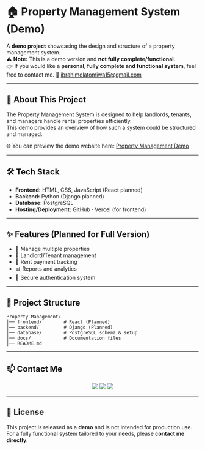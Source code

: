 
# 🏠 Property Management System (Demo)

A **demo project** showcasing the design and structure of a property management system.  
⚠️ **Note:** This is a demo version and **not fully complete/functional**.  
👉 If you would like a **personal, fully complete and functional system**, feel free to contact me.
📧 ibrahimolatomiwa15@gmail.com

---

## 🚀 About This Project
The Property Management System is designed to help landlords, tenants, and managers handle rental properties efficiently.  
This demo provides an overview of how such a system could be structured and managed.

🌐 You can preview the demo website here: [Property Management Demo](https://olatomiwaibrahim075.github.io/Property-Management/)

---

## 🛠️ Tech Stack
- **Frontend:** HTML, CSS, JavaScript (React planned)
- **Backend:** Python (Django planned)
- **Database:** PostgreSQL
- **Hosting/Deployment:** GitHub · Vercel (for frontend)

---

## ✨ Features (Planned for Full Version)
- 🏢 Manage multiple properties  
- 👥 Landlord/Tenant management  
- 📅 Rent payment tracking  
- 📊 Reports and analytics  
- 🔐 Secure authentication system  

---

## 📂 Project Structure
```
Property-Management/
│── frontend/        # React (Planned)
│── backend/         # Django (Planned)
│── database/        # PostgreSQL schema & setup
│── docs/            # Documentation files
│── README.md
```

---

## 📫 Contact Me
<p align="center">
  <a href="mailto:ibrahimolatomiwa15@gmail.com"><img src="https://img.shields.io/badge/Email-D14836?style=for-the-badge&logo=gmail&logoColor=white" /></a>
  <a href="https://www.linkedin.com/in/ibrahimolatomiwa"><img src="https://img.shields.io/badge/LinkedIn-0077B5?style=for-the-badge&logo=linkedin&logoColor=white" /></a>
  <a href="https://olatomiwaportfolio-rho.vercel.app/#"><img src="https://img.shields.io/badge/Portfolio-000000?style=for-the-badge&logo=About.me&logoColor=white" /></a>
</p>

---

## 📜 License
This project is released as a **demo** and is not intended for production use.  
For a fully functional system tailored to your needs, please **contact me directly**.

